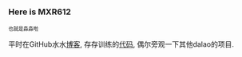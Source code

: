### Here is **MXR612**

<font size="1">也就是淼淼啦</font>

平时在GitHub水水[博客](https://mxr612.top), 存存训练的[代码](https://github.com/MXR612/OI-log), 偶尔旁观一下其他dalao的项目.
